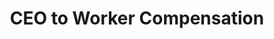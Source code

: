 ---
src: '/images/CEO.png' 
title: 'CEO to Worker Compensation'
url: 'https://public.tableau.com/profile/moises.figueroa#!/vizhome/WorkertoCEOCompensationRatio/Dashboard1'
heading: 'dataviz'
content: 'Difference in CEO compensation to worker compensation for 1965-2019'
---